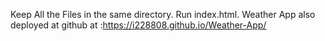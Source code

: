 Keep All the Files in the same directory.
Run index.html.
Weather App also deployed at github at :https://i228808.github.io/Weather-App/
